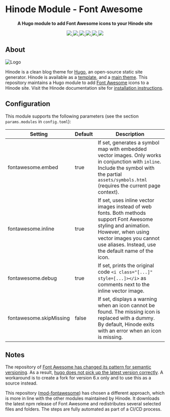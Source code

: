 # Hinode Module - Font Awesome

<!-- Tagline -->
<p align="center">
    <b>A Hugo module to add Font Awesome icons to your Hinode site</b>
    <br />
</p>

<!-- Badges -->
<p align="center">
    <a href="https://gohugo.io" alt="Hugo website">
        <img src="https://img.shields.io/badge/generator-hugo-brightgreen">
    </a>
    <a href="https://gethinode.com" alt="Hinode theme">
        <img src="https://img.shields.io/badge/theme-hinode-blue">
    </a>
    <a href="https://github.com/gethinode/mod-fontawesome/commits/main" alt="Last commit">
        <img src="https://img.shields.io/github/last-commit/gethinode/mod-fontawesome.svg">
    </a>
    <a href="https://github.com/gethinode/hinode/issues" alt="Issues">
        <img src="https://img.shields.io/github/issues/gethinode/hinode.svg">
    </a>
    <a href="https://github.com/gethinode/mod-fontawesome/pulls" alt="Pulls">
        <img src="https://img.shields.io/github/issues-pr-raw/gethinode/mod-fontawesome.svg">
    </a>
    <a href="https://github.com/gethinode/mod-fontawesome/blob/main/LICENSE" alt="License">
        <img src="https://img.shields.io/github/license/gethinode/mod-fontawesome">
    </a>
</p>

## About

![Logo](https://raw.githubusercontent.com/gethinode/hinode/main/static/img/logo.png)

Hinode is a clean blog theme for [Hugo][hugo], an open-source static site generator. Hinode is available as a [template][repository_template], and a [main theme][repository]. This repository maintains a Hugo module to add [Font Awesome][fontawesome] icons to a Hinode site. Visit the Hinode documentation site for [installation instructions][hinode_docs].

## Configuration

This module supports the following parameters (see the section `params.modules` in `config.toml`):

| Setting                 | Default | Description |
|-------------------------|---------|-------------|
| fontawesome.embed      | true    | If set, generates a symbol map with embedded vector images. Only works in conjunction with `inline`. Include the symbol with the partial `assets/symbols.html` (requires the current page context).|
| fontawesome.inline      | true    | If set, uses inline vector images instead of web fonts. Both methods support Font Awesome styling and animation. However, when using vector images you cannot use aliases. Instead, use the default name of the icon. |
| fontawesome.debug       | true    | If set, prints the original code `<i class="[...]" style=[...]></i>` as comments next to the inline vector image. |
| fontawesome.skipMissing | false   | If set, displays a warning when an icon cannot be found. The missing icon is replaced with a dummy. By default, Hinode exits with an error when an icon is missing. |

## Notes

The repository of [Font Awesome has changed its pattern for semantic versioning][fa_isue_17342]. As a result, [hugo does not pick up the latest version correctly][hugo_discussion_41861]. A workaround is to create a fork for version 6.x only and to use this as a source instead.

This repository ([mod-fontawesome][mod-fontawesome]) has chosen a different approach, which is more in line with the other modules maintained by Hinode. It downloads the latest npm release of Font Awesome and redistributes several selected files and folders. The steps are fully automated as part of a CI/CD process.

<!-- MARKDOWN LINKS -->
[hugo]: https://gohugo.io
[hinode_docs]: https://gethinode.com
[fa_isue_17342]: https://github.com/FortAwesome/Font-Awesome/issues/17342
[fontawesome]: https://fontawesome.com
[hugo_discussion_41861]: https://discourse.gohugo.io/t/how-to-specify-the-version-of-third-parties-library/41861
[mod-fontawesome]: https://github.com/gethinode/mod-fontawesome
[repository]: https://github.com/gethinode/hinode.git
[repository_template]: https://github.com/gethinode/template.git
